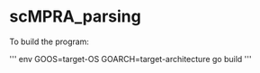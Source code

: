 # scMPRA_parsing

To build the program:

'''
env GOOS=target-OS GOARCH=target-architecture go build
'''

